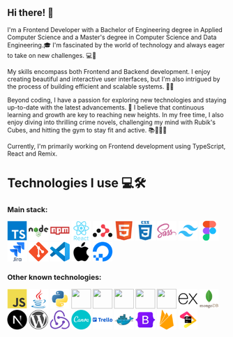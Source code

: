 ## Hi there! 👋

I'm a Frontend Developer with a Bachelor of Engineering degree in Applied Computer Science and a Master's degree in Computer Science and Data Engineering.🎓 I'm fascinated by the world of technology and always eager to take on new challenges. 💻💪

My skills encompass both Frontend and Backend development. I enjoy creating beautiful and interactive user interfaces, but I'm also intrigued by the process of building efficient and scalable systems. 🌟🚀

Beyond coding, I have a passion for exploring new technologies and staying up-to-date with the latest advancements. 🌱 I believe that continuous learning and growth are key to reaching new heights. In my free time, I also enjoy diving into thrilling crime novels, challenging my mind with Rubik's Cubes, and hitting the gym to stay fit and active. 📚🧩🏋️‍♀️

Currently, I'm primarily working on Frontend development using TypeScript, React and Remix.
# Technologies I use 💻🛠️
<div>
    <h3>Main stack:</h3>
    <img src="https://github.com/devicons/devicon/blob/master/icons/typescript/typescript-original.svg" title="TypeScript" alt="TypeScript" width="45" height="45"/>
    <img src="https://github.com/devicons/devicon/blob/master/icons/nodejs/nodejs-original-wordmark.svg" title="NodeJS" alt="NodeJS" width="45" height="45"/>
    <img src="https://github.com/devicons/devicon/blob/master/icons/npm/npm-original-wordmark.svg" title="NPM" alt="NPM<" width="45" height="45"/>
    <img src="https://github.com/devicons/devicon/blob/master/icons/react/react-original-wordmark.svg" title="React" alt="React" width="45" height="45"/>
    <img src="https://github.com/devicons/devicon/blob/master/icons/reactrouter/reactrouter-original.svg" title="React Router" alt="React Router" width="45" height="45"/>
    <img src="https://github.com/devicons/devicon/blob/master/icons/html5/html5-original.svg" title="HTML5" alt="HTML5" width="45" height="45"/>
    <img src="https://github.com/devicons/devicon/blob/master/icons/css3/css3-plain-wordmark.svg" title="CSS3" alt="CSS3" width="45" height="45"/>
    <img src="https://github.com/devicons/devicon/blob/master/icons/sass/sass-original.svg" title="Sass" alt="Sass" width="45" height="45"/>
    <img src="https://github.com/devicons/devicon/blob/master/icons/tailwindcss/tailwindcss-original.svg" title="Tailwindcss" alt="Tailwindcss" width="45" height="45"/>
    <img src="https://github.com/devicons/devicon/blob/master/icons/figma/figma-original.svg" title="Figma" alt="Figma" width="45" height="45"/>
    <img src="https://github.com/devicons/devicon/blob/master/icons/jira/jira-original-wordmark.svg" title="Jira" alt="Jira" width="45" height="45"/>
    <img src="https://github.com/devicons/devicon/blob/master/icons/git/git-original.svg" title="Git" alt="Git" width="45" height="45"/>
    <img src="https://github.com/devicons/devicon/blob/master/icons/vscode/vscode-original.svg" title="Visual Studio Code" alt="Visual Studio Code" width="45" height="45"/>
    <img src="https://github.com/devicons/devicon/blob/master/icons/apple/apple-original.svg" title="MacOS" alt="MacOS" width="45" height="45"/>
    <img src="https://github.com/devicons/devicon/blob/master/icons/digitalocean/digitalocean-original.svg" title="Digital Ocean" alt="Digital Ocean" width="45" height="45"/>
</div>
<div>
    <h3>Other known technologies:</h3>
    <img src="https://github.com/devicons/devicon/blob/master/icons/javascript/javascript-original.svg" title="JavaScript" alt="JavaScript" width="45" height="45"/>
    <img src="https://github.com/devicons/devicon/blob/master/icons/java/java-original.svg" title="Java" alt="Java" width="45" height="45"/>
    <img src="https://github.com/devicons/devicon/blob/master/icons/python/python-original.svg" title="Python" alt="Python" width="45" height="45"/>
    <img src="https://cdn.jsdelivr.net/gh/devicons/devicon/icons/c/c-original.svg" title="" alt="" width="45" height="45"/>
    <img src="https://cdn.jsdelivr.net/gh/devicons/devicon/icons/csharp/csharp-original.svg" title="" alt="" width="45" height="45"/>
    <img src="https://cdn.jsdelivr.net/gh/devicons/devicon/icons/cplusplus/cplusplus-original.svg" title="" alt="" width="45" height="45"/>
    <img src="https://cdn.jsdelivr.net/gh/devicons/devicon/icons/kotlin/kotlin-original.svg" title="" alt="" width="45" height="45"/>
    <img src="https://cdn.jsdelivr.net/gh/devicons/devicon/icons/php/php-original.svg" title="" alt="" width="45" height="45"/>
    <img src="https://github.com/devicons/devicon/blob/master/icons/express/express-original.svg" title="Express.js" alt="Express.js" width="45" height="45"/>
    <img src="https://github.com/devicons/devicon/blob/master/icons/mongodb/mongodb-original-wordmark.svg" title="MongoDB" alt="MondoDB" width="45" height="45"/>
    <img src="https://github.com/devicons/devicon/blob/master/icons/nextjs/nextjs-original.svg" title="Next.js" alt="Next.js" width="45" height="45"/>
    <img src="https://github.com/devicons/devicon/blob/master/icons/wordpress/wordpress-plain.svg" title="Wordpress" alt="Wordpress" width="45" height="45"/>
    <img src="https://github.com/devicons/devicon/blob/master/icons/redux/redux-original.svg" title="Redux" alt="Redux" width="45" height="45"/>
    <img src="https://github.com/devicons/devicon/blob/master/icons/canva/canva-original.svg" title="Canva" alt="Canva" width="45" height="45"/>
    <img src="https://github.com/devicons/devicon/blob/master/icons/trello/trello-plain-wordmark.svg" title="Trello" alt="Trello" width="45" height="45"/>
    <img src="https://github.com/devicons/devicon/blob/master/icons/docker/docker-original.svg" title="Docker" alt="Docker" width="45" height="45"/>
    <img src="https://github.com/devicons/devicon/blob/master/icons/bootstrap/bootstrap-original.svg" title="Bootstrap" alt="Bootstrap" width="45" height="45"/>
    <img src="https://github.com/devicons/devicon/blob/master/icons/firebase/firebase-plain.svg" title="Firebase" alt="Firebase" width="45" height="45"/>
    <img src="https://github.com/devicons/devicon/blob/master/icons/jetbrains/jetbrains-original.svg" title="Jetbrains" alt="Jetbrains" width="45" height="45"/>
</div>
